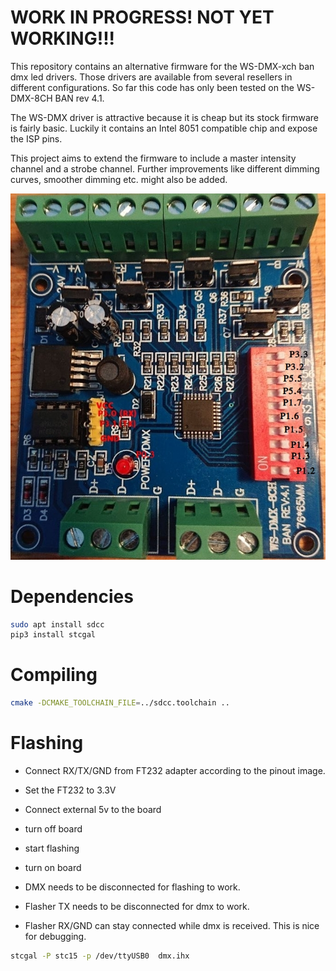 # WORK IN PROGRESS! NOT YET WORKING!!!

This repository contains an alternative firmware for the WS-DMX-xch ban dmx led drivers.
Those drivers are available from several resellers in different configurations.
So far this code has only been tested on the WS-DMX-8CH BAN rev 4.1.

The WS-DMX driver is attractive because it is cheap but its stock firmware is fairly basic. Luckily it contains an Intel 8051 compatible chip and expose the ISP pins.

This project aims to extend the firmware to include a master intensity channel and a strobe channel.
Further improvements like different dimming curves, smoother dimming etc. might also be added.



![Alt text](programmer_pinout.jpg?raw=true "WS-DMX-8ch BAN pinout")

# Dependencies
```bash
sudo apt install sdcc
pip3 install stcgal
```
# Compiling
```bash
cmake -DCMAKE_TOOLCHAIN_FILE=../sdcc.toolchain ..
```

# Flashing

- Connect RX/TX/GND from FT232 adapter according to the pinout image.
- Set the FT232 to 3.3V
- Connect external 5v to the board
- turn off board
- start flashing
- turn on board

- DMX needs to be disconnected for flashing to work.
- Flasher TX needs to be disconnected for dmx to work.
- Flasher RX/GND can stay connected while dmx is received. This is nice for debugging.


```bash
stcgal -P stc15 -p /dev/ttyUSB0  dmx.ihx
```




